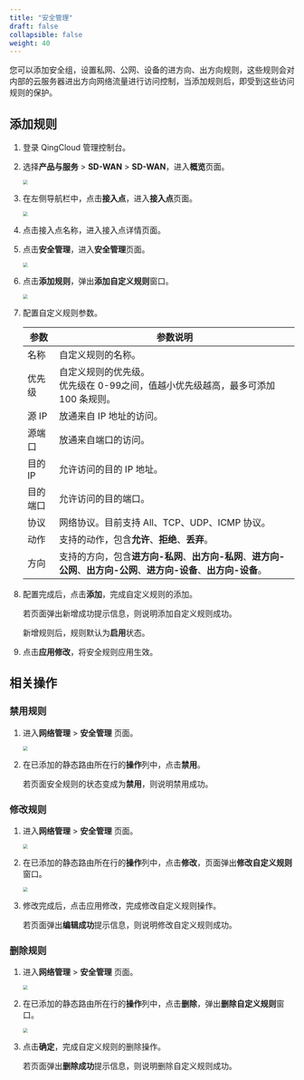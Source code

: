 ```yaml
---
title: "安全管理"
draft: false
collapsible: false
weight: 40
---
```


您可以添加安全组，设置私网、公网、设备的进方向、出方向规则，这些规则会对内部的云服务器进出方向网络流量进行访问控制，当添加规则后，即受到这些访问规则的保护。

## 添加规则

1. 登录 QingCloud 管理控制台。

2. 选择**产品与服务** > **SD-WAN** > **SD-WAN**，进入**概览**页面。

   <img src="../../../_images/qs_cloud_network.png" style="zoom:50%;" />

3. 在左侧导航栏中，点击**接入点**，进入**接入点**页面。

   <img src="../../../_images/qs_light_access.png" style="zoom:50%;" />

4. 点击接入点名称，进入接入点详情页面。

5. 点击**安全管理**，进入**安全管理**页面。

   <img src="../../../_images/um_security_list.png" style="zoom:50%;" />

6. 点击**添加规则**，弹出**添加自定义规则**窗口。

   <img src="../../../_images/um_security_win.png" style="zoom:50%;" />

7. 配置自定义规则参数。

   | 参数     | 参数说明                                                     |
   | -------- | ------------------------------------------------------------ |
   | 名称     | 自定义规则的名称。                                           |
   | 优先级   | 自定义规则的优先级。<br />优先级在 0-99之间，值越小优先级越高，最多可添加 100 条规则。 |
   | 源 IP    | 放通来自 IP 地址的访问。                                     |
   | 源端口   | 放通来自端口的访问。                                         |
   | 目的 IP  | 允许访问的目的 IP 地址。                                     |
   | 目的端口 | 允许访问的目的端口。                                         |
   | 协议     | 网络协议。目前支持 All、TCP、UDP、ICMP 协议。                |
   | 动作     | 支持的动作，包含**允许**、**拒绝**、**丢弃**。               |
   | 方向     | 支持的方向，包含**进方向-私网**、**出方向-私网**、**进方向-公网**、**出方向-公网**、**进方向-设备**、**出方向-设备**。 |

8. 配置完成后，点击**添加**，完成自定义规则的添加。

   若页面弹出新增成功提示信息，则说明添加自定义规则成功。

   新增规则后，规则默认为**启用**状态。

5. 点击**应用修改**，将安全规则应用生效。

## 相关操作

### 禁用规则

1. 进入**网络管理** > **安全管理** 页面。

   <img src="../../../_images/um_security_list.png" style="zoom:50%;" />

2. 在已添加的静态路由所在行的**操作**列中，点击**禁用**。

   若页面安全规则的状态变成为**禁用**，则说明禁用成功。

### 修改规则

1. 进入**网络管理** > **安全管理** 页面。

   <img src="../../../_images/um_security_list.png" style="zoom:50%;" />

2. 在已添加的静态路由所在行的**操作**列中，点击**修改**，页面弹出**修改自定义规则**窗口。

   <img src="../../../_images/um_security_disable.png" style="zoom:50%;" />

3. 修改完成后，点击应用修改，完成修改自定义规则操作。

   若页面弹出**编辑成功**提示信息，则说明修改自定义规则成功。

### 删除规则

1. 进入**网络管理** > **安全管理** 页面。

   <img src="../../../_images/um_security_list.png" style="zoom:50%;" />

2. 在已添加的静态路由所在行的**操作**列中，点击**删除**，弹出**删除自定义规则**窗口。

   <img src="../../../_images/um_del_bgp.png" style="zoom:50%;" />

3. 点击**确定**，完成自定义规则的删除操作。

   若页面弹出**删除成功**提示信息，则说明删除自定义规则成功。
